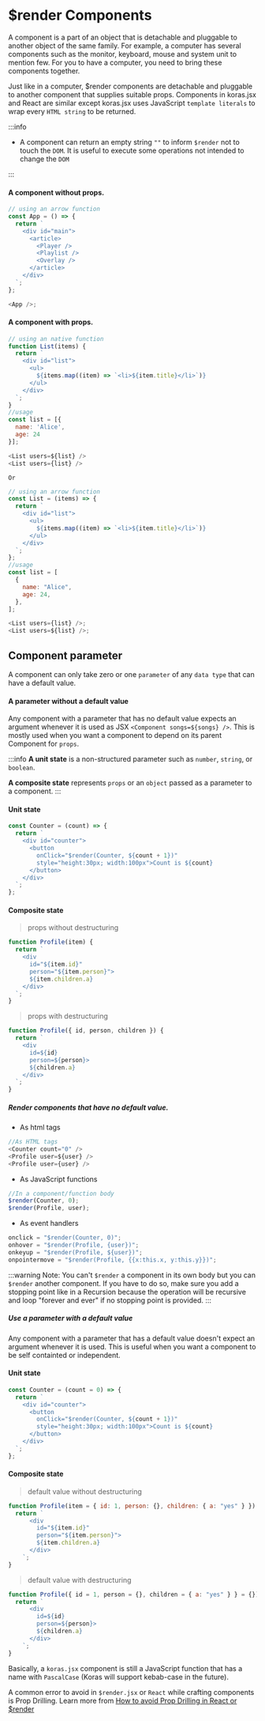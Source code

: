 # $render Components

A component is a part of an object that is detachable and pluggable to another object of the same family. For example, a computer has several components such as the monitor, keyboard, mouse and system unit to mention few. For you to have a computer, you need to bring these components together.

Just like in a computer, $render components are detachable and pluggable to another component that supplies suitable props. Components in koras.jsx and React are similar except koras.jsx uses JavaScript `template literals` to wrap every `HTML string` to be returned.

:::info

- A component can return an empty string `""` to inform `$render` not to touch the `DOM`. It is useful to execute some operations not intended to change the `DOM`

:::

#### A component without props.

```js
// using an arrow function
const App = () => {
  return `
    <div id="main">
      <article>
        <Player />
        <Playlist />
        <Overlay />
      </article>
    </div>
  `;
};

<App />;
```

#### A component with props.

```js
// using an native function
function List(items) {
  return `
    <div id="list">
      <ul>
        ${items.map((item) => `<li>${item.title}</li>`)}
      </ul>
    </div>
  `;
}
//usage
const list = [{
  name: 'Alice',
  age: 24
}];

<List users=${list} />
<List users={list} />
```

`Or`

```js
// using an arrow function
const List = (items) => {
  return `
    <div id="list">
      <ul>
        ${items.map((item) => `<li>${item.title}</li>`)}
      </ul>
    </div>
  `;
};
//usage
const list = [
  {
    name: "Alice",
    age: 24,
  },
];

<List users={list} />;
<List users=${list} />;
```

## Component parameter

A component can only take zero or one `parameter` of any `data type` that can have a default value.

#### A parameter without a default value

Any component with a parameter that has no default value expects an argument whenever it is used as JSX `<Component songs=${songs} />`. This is mostly used when you want a component to depend on its parent Component for `props`.

:::info
**A unit state** is a non-structured parameter such as `number`, `string`, or `boolean`.

**A composite state** represents `props` or an `object` passed as a parameter to a component.
:::

#### Unit state

```js
const Counter = (count) => {
  return `
    <div id="counter">
      <button 
        onClick="$render(Counter, ${count + 1})" 
        style="height:30px; width:100px">Count is ${count}
      </button>
    </div>
  `;
};
```

#### Composite state

> props without destructuring

```js
function Profile(item) {
  return `
    <div 
      id="${item.id}" 
      person="${item.person}"> 
      ${item.children.a} 
    </div>
  `;
}
```

> props with destructuring

```js
function Profile({ id, person, children }) {
  return `
    <div 
      id=${id} 
      person=${person}> 
      ${children.a} 
    </div>
  `;
}
```

##### Render components that have no default value.

- As html tags

```js
//As HTML tags
<Counter count="0" />
<Profile user=${user} />
<Profile user={user} />
```

- As JavaScript functions

```js
//In a component/function body
$render(Counter, 0);
$render(Profile, user);
```

- As event handlers

```js
onclick = "$render(Counter, 0)";
onhover = "$render(Profile, {user})";
onkeyup = "$render(Profile, ${user})";
onpointermove = "$render(Profile, {{x:this.x, y:this.y}})";
```

:::warning
Note: You can't `$render` a component in its own body but you can `$render` another component. If you have to do so, make sure you add a stopping point like in a Recursion because the operation will be recursive and loop "forever and ever" if no stopping point is provided.
:::

##### Use a parameter with a default value

Any component with a parameter that has a default value doesn't expect an argument whenever it is used. This is useful when you want a component to be self containted or independent.

#### Unit state

```js
const Counter = (count = 0) => {
  return `
    <div id="counter">
      <button 
        onClick="$render(Counter, ${count + 1})" 
        style="height:30px; width:100px">Count is ${count}
      </button>
    </div>
  `;
};
```

#### Composite state

> default value without destructuring

```js
function Profile(item = { id: 1, person: {}, children: { a: "yes" } }) {
  return `
      <div 
        id="${item.id}" 
        person="${item.person}"> 
        ${item.children.a} 
      </div>
    `;
}
```

> default value with destructuring

```js
function Profile({ id = 1, person = {}, children = { a: "yes" } } = {}) {
  return `
      <div 
        id=${id} 
        person=${person}> 
        ${children.a} 
      </div>
    `;
}
```

Basically, a `koras.jsx` component is still a JavaScript function that has a name with `PascalCase` (Koras will support kebab-case in the future).

A common error to avoid in `$render.jsx` or `React` while crafting components is Prop Drilling. Learn more from [How to avoid Prop Drilling in React or $render](https://www.freecodecamp.org/news/avoid-prop-drilling-in-react/)
